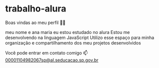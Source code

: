 # trabalho-alura
Boas vindas ao meu perfil 💙💙

meu nome e ana maria
eu estou estudado no alura
Estou me desenvolvendo na linguagem JavaScript
Utilizo esse espaço para minha organização e compartilhamento dos meu projetos desenvolvidos


Você pode entrar em contato comigo 📫
00001104982067sp@al.seducacao.sp.gov.br
